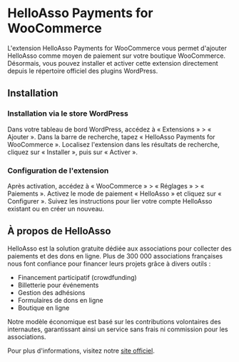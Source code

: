 # HelloAsso Payments for WooCommerce

L'extension HelloAsso Payments for WooCommerce vous permet d'ajouter HelloAsso comme moyen de paiement sur votre boutique WooCommerce. Désormais, vous pouvez installer et activer cette extension directement depuis le répertoire officiel des plugins WordPress.

## Installation
### Installation via le store WordPress
Dans votre tableau de bord WordPress, accédez à « Extensions » > « Ajouter ».
Dans la barre de recherche, tapez « HelloAsso Payments for WooCommerce ».
Localisez l'extension dans les résultats de recherche, cliquez sur « Installer », puis sur « Activer ».
### Configuration de l'extension
Après activation, accédez à « WooCommerce » > « Réglages » > « Paiements ».
Activez le mode de paiement « HelloAsso » et cliquez sur « Configurer ».
Suivez les instructions pour lier votre compte HelloAsso existant ou en créer un nouveau.

## À propos de HelloAsso
HelloAsso est la solution gratuite dédiée aux associations pour collecter des paiements et des dons en ligne. Plus de 300 000 associations françaises nous font confiance pour financer leurs projets grâce à divers outils :

- Financement participatif (crowdfunding)
- Billetterie pour événements
- Gestion des adhésions
- Formulaires de dons en ligne
- Boutique en ligne

Notre modèle économique est basé sur les contributions volontaires des internautes, garantissant ainsi un service sans frais ni commission pour les associations.

Pour plus d'informations, visitez notre [site officiel](https://www.helloasso.com/).